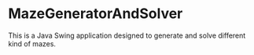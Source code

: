 # MazeGeneratorAndSolver
This is a Java Swing application designed to generate and solve different kind of mazes.
